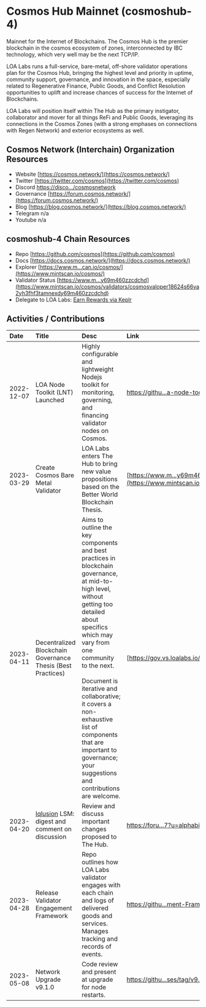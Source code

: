 # Cosmos Hub Mainnet (cosmoshub-4)

Mainnet for the Internet of Blockchains. The Cosmos Hub is the premier blockchain in the cosmos ecosystem of zones, interconnected by IBC technology, which very well may be the next TCP/IP. 

LOA Labs runs a full-service, bare-metal, off-shore validator operations plan for the Cosmos Hub, bringing the highest level and priority in uptime, community support, governance, and innovation in the space, especially related to Regenerative Finance, Public Goods, and Conflict Resolution opportunities to uplift and increase chances of success for the Internet of Blockchains. 

LOA Labs will position itself within The Hub as the primary instigator, collaborator and mover for all things ReFi and Public Goods, leveraging its connections in the Cosmos Zones (with a strong emphases on connections with Regen Network) and exterior ecosystems as well.  

## Cosmos Network (Interchain) Organization Resources

* Website [https://cosmos.network/](https://cosmos.network/)
* Twitter [https://twitter.com/cosmos](https://twitter.com/cosmos)
* Discord [https://disco.../cosmosnetwork](https://discord.com/invite/cosmosnetwork)
* Governance [https://forum.cosmos.network/](https://forum.cosmos.network/)
* Blog [https://blog.cosmos.network/](https://blog.cosmos.network/)
* Telegram n/a
* Youtube n/a

## cosmoshub-4 Chain Resources

* Repo [https://github.com/cosmos](https://github.com/cosmos)
* Docs [https://docs.cosmos.network/](https://docs.cosmos.network/)
* Explorer [https://www.m...can.io/cosmos/](https://www.mintscan.io/cosmos/)
* Validator Status [https://www.m...y69m460zzcdchd](https://www.mintscan.io/cosmos/validators/cosmosvaloper18624s66va2yh3fhf3tamnexdy69m460zzcdchd)
* Delegate to LOA Labs: [Earn Rewards via Keplr](https://wallet.keplr.app/chains/cosmos-hub?modal=validator&chain=cosmoshub-4&validator_address=cosmosvaloper18624s66va2yh3fhf3tamnexdy69m460zzcdchd&referral=true)

## Activities / Contributions
| Date | Title | Desc | Link | Type |
| :----------- | :------------ | :-------------------------------- | :---- | :---- |
| 2022-12-07 | LOA Node Toolkit (LNT) Launched | Highly configurable and lightweight Nodejs toolkit for monitoring, governing, and financing validator nodes on Cosmos. | [https://githu...a-node-toolkit](https://github.com/LOA-Labs/loa-node-toolkit) | PGs-12, INF-5, PGs-14 |
| 2023-03-29 | Create Cosmos Bare Metal Validator | LOA Labs enters The Hub to bring new value propositions based on the Better World Blockchain Thesis. | [https://www.m...y69m460zzcdchd](https://www.mintscan.io/cosmos/validators/cosmosvaloper18624s66va2yh3fhf3tamnexdy69m460zzcdchd) | INF-1 |
| 2023-04-11 | Decentralized Blockchain Governance Thesis (Best Practices) | Aims to outline the key components and best practices in blockchain governance, at mid-to-high level, without getting too detailed about specifics which may vary from one community to the next.<br><br>Document is iterative and collaborative; it covers a non-exhaustive list of components that are important to governance; your suggestions and contributions are welcome. | [https://gov.vs.loalabs.io/](https://gov.vs.loalabs.io/) | GOV-9, GOV-6, PGs-12 |
| 2023-04-20 | [Iqlusion](https://twitter.com/iqlusioninc) LSM: digest and comment on discussion | Review and discuss important changes proposed to The Hub.  | [ https://foru...7?u=alphabiota]( https://forum.cosmos.network/t/signaling-proposal-draft-add-liquid-staking-module-to-the-cosmos-hub/10368/57?u=alphabiota) | GOV-6 |
| 2023-04-28 | Release Validator Engagement Framework | Repo outlines how LOA Labs validator engages with each chain and logs of delivered goods and services. Manages tracking and records of events.  | [https://githu...ment-Framework](https://github.com/LOA-Labs/Validator-Engagement-Framework) | PGs-12 |
| 2023-05-08 | Network Upgrade v9.1.0 | Code review and present at upgrade for node restarts.  | [https://githu...ses/tag/v9.1.0](https://github.com/cosmos/gaia/releases/tag/v9.1.0) | INF-1 |
